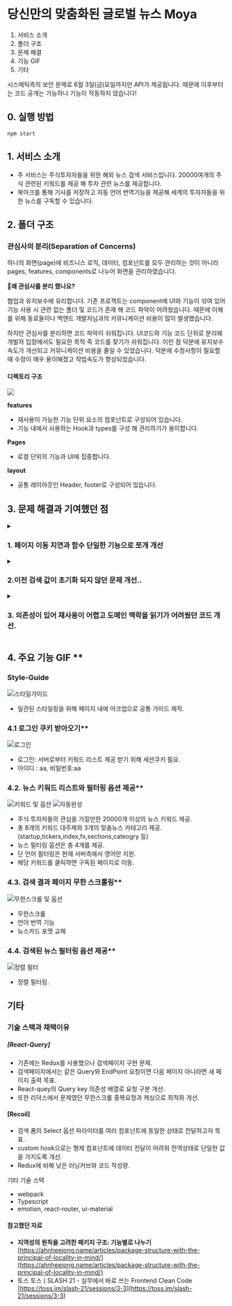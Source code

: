 # 당신만의 맞춤화된 글로벌 뉴스 Moya 

1. 서비스 소개
2. 폴더 구조
3. 문제 해결 
4. 기능 GIF
5. 기타 

시스메틱측의 보안 문제로 6월 3일(금)요일까지만 API가 제공됩니다. 때문에 이후부터는 코드 공개는 가능하나 기능이 작동하지 않습니다!

## 0. 실행 방법

```
npm start
```

## **1. 서비스 소개**

- 주 서비스는 주식투자자들을 위한 해외 뉴스 검색 서비스입니다. 20000여개의 주식 관련된 키워드를 제공 해 투자 관련 뉴스를 제공합니다.
- 북마크를 통해 기사를 저장하고 자동 언어 번역기능을 제공해 세계의 투자자들을 위한 뉴스를 구독할 수 있습니다.


## 2. 폴더 구조

### 관심사의 분리(Separation of Concerns)

하나의 화면(page)에 비즈니스 로직, 데이터, 컴포넌트를 모두 관리하는 것이 아니라 pages, features, components로 나누어 화면을 관리하였습니다.

**👏왜 관심사를 분리 했나요?**

협업과 유지보수에 유리합니다. 기존 프로젝트는 component에 UI와 기능이 섞여 있어 기능 사용 시 관련 없는 폴더 및 코드가 존재 해 코드 파악이 어려웠습니다. 때문에 이해를 위해 동료들이나 백엔드 개발자님과의 커뮤니케이션 비용이 많이 발생했습니다. 

하지만 관심사를 분리하면 코드 파악이 쉬워집니다. UI코드와 기능 코드 단위로 분리돼 개발자 입장에서도 필요한 목적 즉 코드를 찾기가 쉬워집니다. 이런 점 덕분에 유지보수 속도가 개선되고 커뮤니케이션 비용을 줄일 수 있었습니다.
덕분에 수정사항이 필요할 때 수정이 매우 용이해졌고 작업속도가 향상되었습니다.

#### 디렉토리 구조

![](https://velog.velcdn.com/images/gn753/post/2163c04c-8a2c-4b8e-b510-1eadbe9bfce3/image.jpg)


**features**

- 재사용이 가능한 기능 단위 요소의 컴포넌트로 구성되어 있습니다.
- 기능 내에서 사용하는 Hook과 types를 구성 해 관리하기가 용이합니다.

**Pages**

- 로컬 단위의 기능과 UI에 집중합니다.

**layout**

- 공통 레이아웃인 Header, footer로 구성되어 있습니다.


## 3. 문제 해결과 기여했던 점

<details>
 <summary><h3>1. 페이지 이동 지연과 함수 단일한 기능으로 쪼개 개선</h3></summary>
<div markdown="1">


메인 페이지(Home)에 있는 검색 폼에서 뉴스를 검색 하면 뉴스 페이지로 이동이 2초 정도 지연돠는 현상이 발생했던 문제를 검색 요청 시 즉시 이동하도록 개선했습니다.  

지연의 원인이 무엇일까 궁금해 끈질기게 코드를 파악 했습니다. 결과 주소 표시줄의 URL이 2초정도 변동이 없다는 점과 데이터 응답이 성공할 경우만 페이지가 이동하도록 설계 된 것이 원인<이었습니다. 당연히 데이터 요청은 서버에서 받아오는 작업이므로 시간이 걸리기 때문에 느릴 수 밖에 없었습니다. 

저는 이 문제를 함수를 세분화 하고 역할을 바꿔 문제를 개선했습니다. 검색 폼에서는 useGotoNewsPage라는 커스텀 훅을 만들어 URL 쿼리문으로 페이지 이동만을 해주는 역할을 담당합니다. 키워드에 대한 실제 서버에 검색 요청은 뉴스를 보여주는 페이지 NewsPage에서 하도록 햇습니다. 결과 함수의 역할이 세분화되었기 때문에 재사용성이 증가했고 기능 단위로 파악이 쉬워져 수정이 용이해졌습니다.

</div>
</details>

<details>
 <summary><h3>2.이전 검색 값이 초기화 되지 않던 문제 개선..</h3></summary>
<div markdown="1">

검색 폼에서 뉴스 검색 후 새로운 키워드나 필터링으로 다시 검색 시 이전 뉴스 기사들이 남아 함께 렌더링 되던 문제가 있었습니다. 

원인은 뉴스 데이터를 담은 저장소가 지역이 아닌 전역이었다는 점입니다. 때문에 다음 페이지를 요구하는 경우가 아닌 경우에는 이를 매번 초기화 해야했습니다. 

또한 초기화를 위해서 nextPageToken을 제외한 검색에 필요한 나머지 파라미터를 감지 하는 상태 관리가 필요했습니다. 

React-Query를 도입해서 QueryKey라는 기능으로 검색 파라미터를 관리 해 이전 뉴스 기사들이 보이는 것을 해결했습니다. 이는 React-Query가 Key를 기반으로 요청을 관리하고 캐싱 데이터에 접근하기 때문입니다.

**🤦‍♀️Redux를 사용하지 않은 이유**

- Redux로 새 데이터를 보이게 구현한다면 검색 시 매번 데이터를 리셋하는 방법이 있습니다.
1. 다만 매번 리셋한다면 모야의 서비스를 고려할 때 검색했던 불필요하게 API를 반복 요청한다 느꼈습니다.
2. 검색 뉴스 플랫폼이며 탭을 추가 해 여러 뉴스를 반복적으로 볼 수 있는 서비스라는 점을 고려한다면 **캐싱을 활용해 API 호출을 최소화하는 React-Query가 더 적합하다 생각했습니다.**

</div>
</details>

<details>
 <summary><h3>3. 의존성이 있어 재사용이 어렵고 도메인 맥락을 읽기가 어려웠던 코드 개선.</h3></summary>
<div markdown="1">
<img src="https://velog.velcdn.com/images/gn753/post/81c2e313-df9c-47a9-bb78-aaa097cc38be/image.jpg" height="600px" width="100%">

복수의 기능이 있고 여러 컴포넌트에 의존성이 있는 코드를 단일한 기능 및 네이밍 맥락에 맞게 개선했습니다.  
프로젝트 회고 후 네이밍과 그 안의 코드의 일관성의 중요성을 느꼈습니다. Home Container 컴포넌트안에 Search 컴포넌트의 비즈니스 로직이 존재 해 Search와 keyword 양 컴포넌트가 HomeContaner 컴포넌트에 의존성이 생겼습니다. 

Home안에 분명 검색바 컴포넌트가 존재하는 것은 맞지만 Home에 묶여 있기에 Search 컴포넌트의 재사용성의 문제와 Home과 Search 컴포넌트에 헷갈리는 경우도 존재했습니다. 
Search와 관련된 코드들만 분리 해 코드 맥락을 개선해서 유지보수가 용이해졌고 재사용성이 개선되었습니다.

[문제]

- Container 컴포넌트안에 Search와 Keyword가 섞여 있어 둘의 컴포넌트 재사용이 어려운 점.
- useSearch hook과 IntroUI 등 여러 기능을 가진 코드가 뒤섞여 맥락을 파악하기 어려움.
- Serach와 관련 없는 UI 컴포넌트의 의존성이 원인.

[개선]

- 가장 신경을 쓴 건 코드의 맥락을 단일한 흐름으로 설계해 읽기 좋은 코드로 만드는 것이었습니다.
- Search와 관련된 코드들만 분리 해 코드 맥락을 개선해서 유지보수가 용이해졌고 재사용성이 개선되었습니다.

</div>
</details>




## 4. 주요 기능 GIF ** 
 

### Style-Guide
![스타일가이드](https://user-images.githubusercontent.com/71584114/170329399-73d2279b-3b5b-4f15-9716-b0b8313394dc.PNG)
- 일관된 스타일링을 위해 페이지 내에 마크업으로 공통 가이드 제작.

### 4.1 로그인 쿠키 받아오기**

![로그인](https://user-images.githubusercontent.com/71584114/169321283-439c35a7-64da-4bb6-9011-77f9a3c918ed.gif)


- 로그인: 서버로부터 키워드 리스트 제공 받기 위해 세션쿠키 필요.
- 아이디 : aa, 비밀번호:aa

### 4.2. 뉴스 키워드 리스트와 필터링 옵션 제공**

![키워드 및 옵션](https://user-images.githubusercontent.com/71584114/169321379-780dda8e-8c78-40df-9164-b698089a4bf5.gif)
![자동완성](https://user-images.githubusercontent.com/71584114/170327814-dc8a79a7-e030-4be3-8463-0c60ebb00fca.gif)


- 주식 투자자들의 관심을 가질만한 20000개 이상의 뉴스 키워드 제공.
- 총 8개의 키워드 대주제와 3개의 맞춤뉴스 카테고리 제공.(startup,tickers,index,fx,sections,cateogry 등)
- 뉴스 필터링 옵션은 총 4개를 제공.
- 단 언어 필터링은 현재 서버측에서 영어만 지원.
- 해당 키워드를 클릭하면 구독된 페이지로 이동.

### 4.3. 검색 결과 페이지 무한 스크롤링**
![무한스크롤 및 옵션](https://user-images.githubusercontent.com/71584114/169321552-c25b0534-4a4b-4807-89d1-686b22aff480.gif)

- 무한스크롤
- 언어 번역 기능
- 뉴스카드 포맷 교체

### 4.4. 검색된 뉴스 필터링 옵션 제공**
![정렬 필터](https://user-images.githubusercontent.com/71584114/169321590-626eec07-a123-4eb9-b6e0-fedfd564eccb.gif)

- 정렬 필터링.



## 기타 
### 기술 스택과 채택이유
##### [React-Query]

- 기존에는 Redux를 사용했으나 검색페이지 구현 문제.
- 검색페이지에서는 같은 Query와 EndPoint 요청이면 다음 페이지 아니라면 새 페이지 출력 목표.
- React-quey의 Query key 의존성 배열로 요청 구분 개선.
- 또한 리덕스에서 문제였던 무한스크롤 중복요청과 캐싱으로 최적화 개선.

#### [Recoil]

- 검색 폼의 Select 옵션 파라미터를 여러 컴포넌트에 동일한 상태로 전달하고자 목표.
- custom hook으로는 형제 컴포넌트에 데이터 전달이 어려워 전역상태로 단일한 값을 가지도록 개선.
- Redux에 비해 낮은 러닝커브와 코드 작성량.

기타 기술 스택

- webpack
- Typescript
- emotion, react-router, ui-material


#### 참고했던 자료

- **지역성의 원칙을 고려한 패키지 구조: 기능별로 나누기** [https://ahnheejong.name/articles/package-structure-with-the-principal-of-locality-in-mind/](https://ahnheejong.name/articles/package-structure-with-the-principal-of-locality-in-mind/)
- 토스 토스ㅣSLASH 21 - 실무에서 바로 쓰는 Frontend Clean Code [https://toss.im/slash-21/sessions/3-3](https://toss.im/slash-21/sessions/3-3)
